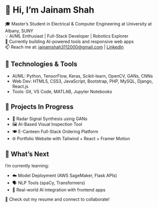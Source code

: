 # 👋 Hi, I’m Jainam Shah

🎓 Master’s Student in Electrical & Computer Engineering at University at Albany, SUNY  
💡 AI/ML Enthusiast | Full-Stack Developer | Robotics Explorer  
🌱 Currently building AI-powered tools and responsive web apps  
📫 Reach me at: jainamshah3112000@gmail.com | [LinkedIn](https://www.linkedin.com/in/jainam-shah-78573b155)

## 🔧 Technologies & Tools
- AI/ML: Python, TensorFlow, Keras, Scikit-learn, OpenCV, GANs, CNNs  
- Web Dev: HTML5, CSS3, JavaScript, Bootstrap, PHP, MySQL, Django, React.js  
- Tools: Git, VS Code, MATLAB, Jupyter Notebooks  

## 📌 Projects In Progress
- 🔬 Radar Signal Synthesis using GANs  
- 🖼️ AI-Based Visual Inspection Tool  
- 🍽️ E-Canteen Full-Stack Ordering Platform  
- 🌐 Portfolio Website with Tailwind + React + Framer Motion

## 🚀 What’s Next
I’m currently learning:
- ☁️ Model Deployment (AWS SageMaker, Flask APIs)
- 🗣️ NLP Tools (spaCy, Transformers)
- 🎯 Real-world AI integration with frontend apps

📘 Check out my resume and connect to collaborate!
